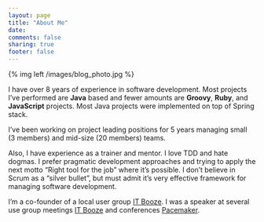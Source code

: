 ```yaml
---
layout: page
title: "About Me"
date:
comments: false
sharing: true
footer: false
---
```

{% img left /images/blog_photo.jpg %}

I have over 8 years of experience in software development. Most projects I’ve performed are **Java** based and fewer amounts are **Groovy**, **Ruby**, and **JavaScript** projects. Most Java projects were implemented on top of Spring stack. 

I’ve been working on project leading positions for 5 years managing small (3 members) and mid-size (20 members) teams. 

Also, I have experience as a trainer and mentor. I love TDD and hate dogmas. I prefer pragmatic development approaches and trying to apply the next motto “Right tool for the job” where it’s possible. I don’t believe in Scrum as a “silver bullet”, but must admit it’s very effective framework for managing software development.


I’m a co-founder of a local user group [IT Booze](http://www.itbooze.com.ua). I was a speaker at several use group meetings [IT Booze](http://www.itbooze.com.ua) and conferences [Pacemaker](http://pacemaker.in.ua).